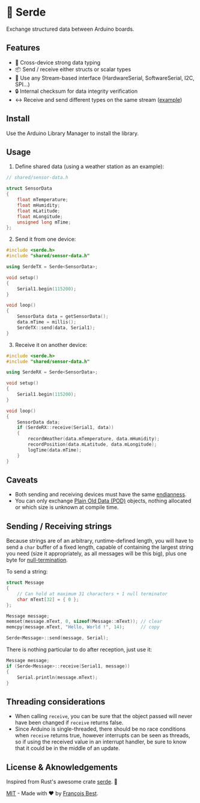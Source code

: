 # 📡 Serde

Exchange structured data between Arduino boards.

## Features

- 💪 Cross-device strong data typing
- 📦 Send / receive either structs or scalar types
- 🔌 Use any Stream-based interface (HardwareSerial, SoftwareSerial, I2C, SPI...)
- 🔒 Internal checksum for data integrity verification
- ↔️ Receive and send different types on the same stream
  ([example](./examples/DifferentTypesForTXandRX/DifferentTypesForTXandRX.ino))

## Install

Use the Arduino Library Manager to install the library.

## Usage

1. Define shared data (using a weather station as an example):

```cpp
// shared/sensor-data.h

struct SensorData
{
    float mTemperature;
    float mHumidity;
    float mLatitude;
    float mLongitude;
    unsigned long mTime;
};
```

2. Send it from one device:

```cpp
#include <serde.h>
#include "shared/sensor-data.h"

using SerdeTX = Serde<SensorData>;

void setup()
{
    Serial1.begin(115200);
}

void loop()
{
    SensorData data = getSensorData();
    data.mTime = millis();
    SerdeTX::send(data, Serial1);
}
```

3. Receive it on another device:

```cpp
#include <serde.h>
#include "shared/sensor-data.h"

using SerdeRX = Serde<SensorData>;

void setup()
{
    Serial1.begin(115200);
}

void loop()
{
    SensorData data;
    if (SerdeRX::receive(Serial1, data))
    {
        recordWeather(data.mTemperature, data.mHumidity);
        recordPosition(data.mLatitude, data.mLongitude);
        logTime(data.mTime);
    }
}
```

## Caveats

- Both sending and receiving devices must have the same
  [endianness](https://en.wikipedia.org/wiki/Endianness).
- You can only exchange [Plain Old Data (POD)](https://stackoverflow.com/questions/146452/what-are-pod-types-in-c)
  objects, nothing allocated or which size is unknown at compile time.

## Sending / Receiving strings

Because strings are of an arbitrary, runtime-defined length, you will have
to send a `char` buffer of a fixed length, capable of containing the
largest string you need (size it appropriately, as all messages will be
this big), plus one byte for
[null-termination](https://en.wikipedia.org/wiki/Null-terminated_string).

To send a string:

```cpp
struct Message
{
    // Can hold at maximum 31 characters + 1 null terminator
    char mText[32] = { 0 };
};

Message message;
memset(message.mText, 0, sizeof(Message::mText)); // clear
memcpy(message.mText, "Hello, World !", 14);      // copy

Serde<Message>::send(message, Serial);
```

There is nothing particular to do after reception, just use it:

```cpp
Message message;
if (Serde<Message>::receive(Serial1, message))
{
    Serial.println(message.mText);
}
```

## Threading considerations

- When calling `receive`, you can be sure that the object passed will
  never have been changed if `receive` returns false.
- Since Arduino is single-threaded, there should be no race conditions
  when `receive` returns true, however interrupts can be seen as threads,
  so if using the received value in an interrupt handler, be sure to know
  that it could be in the middle of an update.

## License & Aknowledgements

Inspired from Rust's awesome crate [serde](https://crates.io/crates/serde). 🦀

[MIT](https://github.com/47ng/typescript-library-starter/blob/master/LICENSE) - Made with ❤️ by [François Best](https://francoisbest.com).
